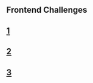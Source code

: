 ## Frontend Challenges

## [1](https://ukeskin.github.io/frontend-challenge/1)
## [2](https://ukeskin.github.io/frontend-challenge/2)
## [3](https://ukeskin.github.io/frontend-challenge/3)